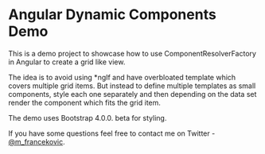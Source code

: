 # Angular Dynamic Components Demo

This is a demo project to showcase how to use ComponentResolverFactory in Angular to create a grid
like view.

The idea is to avoid using *ngIf and have overbloated template which covers multiple grid items. But instead to define
multiple templates as small components, style each one separately and then depending on the data set render the component
which fits the grid item.

The demo uses Bootstrap 4.0.0. beta for styling.

If you have some questions feel free to contact me on Twitter - [@m_francekovic](https://twitter.com/m_francekovic).

